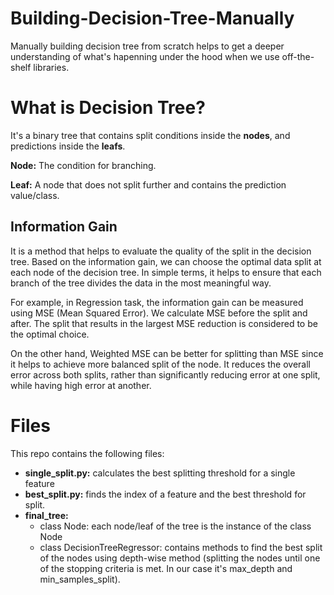 # Building-Decision-Tree-Manually
Manually building decision tree from scratch helps to get a deeper understanding of what's hapenning under the hood when we use off-the-shelf libraries.

# What is Decision Tree?
It's a binary tree that contains split conditions inside the **nodes**, and predictions inside the **leafs**.

**Node:** The condition for branching.

**Leaf:** A node that does not split further and contains the prediction value/class.

## Information Gain
It is a method that helps to evaluate the quality of the split in the decision tree. Based on the information gain, we can choose the optimal data split at each node of the decision tree. In simple terms, it helps to ensure that each branch of the tree divides the data in the most meaningful way.

For example, in Regression task, the information gain can be measured using MSE (Mean Squared Error). We calculate MSE before the split and after. The split that results in the largest MSE reduction is considered to be the optimal choice. 

On the other hand, Weighted MSE can be better for splitting than MSE since it helps to achieve more balanced split of the node. It reduces the overall error across both splits, rather than significantly reducing error at one split, while having high error at another.

# Files
This repo contains the following files:
- **single_split.py:** calculates the best splitting threshold for a single feature
- **best_split.py:** finds the index of a feature and the best threshold for split.
- **final_tree:**
  - class Node: each node/leaf of the tree is the instance of the class Node
  - class DecisionTreeRegressor: contains methods to find the best split of the nodes using depth-wise method (splitting the nodes until one of the stopping criteria is met. In our case it's max_depth and min_samples_split).
